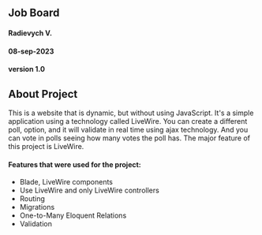 ## Job Board

#### Radievych V.
#### 08-sep-2023
#### version 1.0



## About Project

This is a website that is dynamic, but without using JavaScript. It's a simple application using a technology called LiveWire.
You can create a different poll, option, and it will validate in real time using ajax technology.
And you can vote in polls seeing how many votes the poll has.
The major feature of this project is LiveWire.

#### Features that were used for the project:

- Blade, LiveWire components
- Use LiveWire and only LiveWire controllers
- Routing
- Migrations
- One-to-Many Eloquent Relations
- Validation
